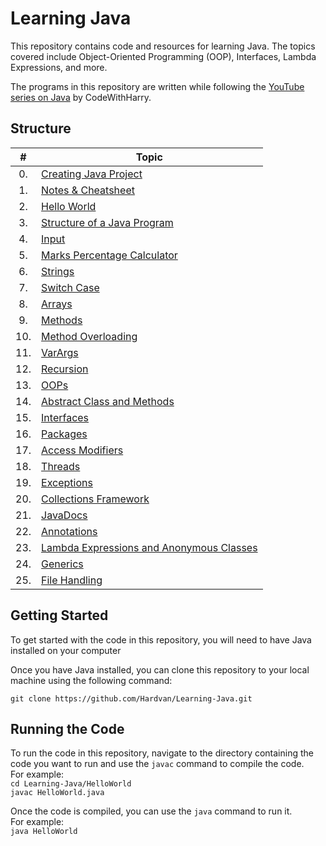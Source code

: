 # Learning Java

This repository contains code and resources for learning Java. The topics covered include Object-Oriented Programming (OOP), Interfaces, Lambda Expressions, and more.

The programs in this repository are written while following the [YouTube series on Java](https://www.youtube.com/watch?v=ntLJmHOJ0ME&list=PLu0W_9lII9agS67Uits0UnJyrYiXhDS6q) by CodeWithHarry.

## Structure

|  #  | Topic                                                                                      |
| :-: | ------------------------------------------------------------------------------------------ |
| 0.  | [Creating Java Project](./00_Creation/)                                                    |
| 1.  | [Notes & Cheatsheet](./01_Notes/)                                                          |
| 2.  | [Hello World](./02_Hello_World/)                                                           |
| 3.  | [Structure of a Java Program](./03_Structure_of_a_Java_Program/)                           |
| 4.  | [Input](./04_Input/)                                                                       |
| 5.  | [Marks Percentage Calculator](./05_Marks_Percentage_Calculator/)                           |
| 6.  | [Strings](./06_Strings/)                                                                   |
| 7.  | [Switch Case](./07_Switch_Case/)                                                           |
| 8.  | [Arrays](./08_Arrays/)                                                                     |
| 9.  | [Methods](./09_Methods/)                                                                   |
| 10. | [Method Overloading](./10_Method_Overloading/)                                             |
| 11. | [VarArgs](./11_VarArgs/)                                                                   |
| 12. | [Recursion](./12_Recursion/)                                                               |
| 13. | [OOPs](./13_OOPs/)                                                                         |
| 14. | [Abstract Class and Methods](./14_Abstract_Class_and_Methods/)                             |
| 15. | [Interfaces](./15_Interfaces/)                                                             |
| 16. | [Packages](./16_Packages/)                                                                 |
| 17. | [Access Modifiers](./17_Access_Modifiers/)                                                 |
| 18. | [Threads](./18_Threads/)                                                                   |
| 19. | [Exceptions](./19_Exceptions/)                                                             |
| 20. | [Collections Framework](./20_Collections_Framework/)                                       |
| 21. | [JavaDocs](./21_JavaDocs/)                                                                 |
| 22. | [Annotations](./22_Annotations/)                                                           |
| 23. | [Lambda Expressions and Anonymous Classes](./23_Lambda_Expressions_and_Anonymous_Classes/) |
| 24. | [Generics](./24_Generics/)                                                                 |
| 25. | [File Handling](./25_File_Handling/)                                                       |

## Getting Started

To get started with the code in this repository, you will need to have Java installed on your computer

Once you have Java installed, you can clone this repository to your local machine using the following command:

`git clone https://github.com/Hardvan/Learning-Java.git`

## Running the Code

To run the code in this repository, navigate to the directory containing the code you want to run and use the `javac` command to compile the code.  
For example:  
`cd Learning-Java/HelloWorld`  
`javac HelloWorld.java`

Once the code is compiled, you can use the `java` command to run it.  
For example:  
`java HelloWorld`
